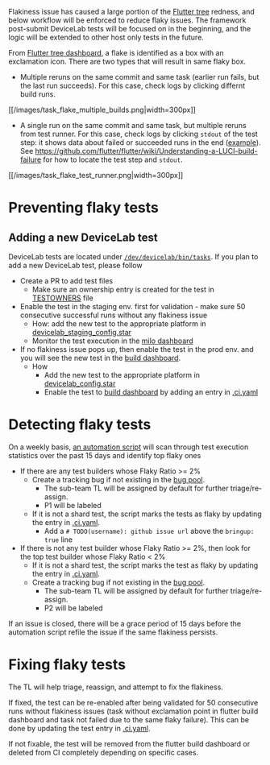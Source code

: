 Flakiness issue has caused a large portion of the [Flutter tree](https://flutter-dashboard.appspot.com/#/build) redness, and below workflow will be enforced to reduce flaky issues. The framework post-submit DeviceLab tests will be focused on in the beginning, and the logic will be extended to other host only tests in the future.

From [Flutter tree dashboard](https://flutter-dashboard.appspot.com/#/build), a flake is identified as a box with an exclamation icon. There are two types that will result in same flaky box.
* Multiple reruns on the same commit and same task (earlier run fails, but the last run succeeds). For this case, check logs by clicking differnt build runs.

[[/images/task_flake_multiple_builds.png|width=300px]]

* A single run on the same commit and same task, but multiple reruns from test runner. For this case, check logs by clicking `stdout` of the test step: it shows data about failed or succeeded runs in the end ([example](https://logs.chromium.org/logs/flutter/buildbucket/cr-buildbucket.appspot.com/8841146512187805536/+/u/run_build_aar_module_test/stdout)). See https://github.com/flutter/flutter/wiki/Understanding-a-LUCI-build-failure for how to locate the test step and `stdout`.

[[/images/task_flake_test_runner.png|width=300px]]

# Preventing flaky tests
## Adding a new DeviceLab test
DeviceLab tests are located under [`/dev/devicelab/bin/tasks`](https://github.com/flutter/flutter/tree/master/dev/devicelab/bin/tasks). If you plan to add a new DeviceLab test, please follow
* Create a PR to add test files
  * Make sure an ownership entry is created for the test in [TESTOWNERS](https://github.com/flutter/flutter/blob/master/TESTOWNERS) file
* Enable the test in the staging env. first for validation - make sure 50 consecutive successful runs without any flakiness issue
  * How: add the new test to the appropriate platform in [devicelab_staging_config.star](https://github.com/flutter/infra/blob/master/config/devicelab_staging_config.star)
  * Monitor the test execution in the [milo dashboard](https://ci.chromium.org/p/flutter/g/devicelab_staging/console)
* If no flakiness issue pops up, then enable the test in the prod env. and you will see the new test in the [build dashboard](https://flutter-dashboard.appspot.com/#/build).
  * How
    * Add the new test to the appropriate platform in [devicelab_config.star](https://github.com/flutter/infra/blob/master/config/devicelab_config.star)
    * Enable the test to [build dashboard](https://flutter-dashboard.appspot.com/#/build) by adding an entry in [.ci.yaml](https://github.com/flutter/flutter/blob/master/.ci.yaml)


# Detecting flaky tests
On a weekly basis, [an automation script](https://github.com/flutter/cocoon/blob/master/app_dart/lib/src/request_handlers/check_flaky_tests_and_update_github.dart) will scan through test execution statistics over the past 15 days and identify top flaky ones
* If there are any test builders whose Flaky Ratio >= 2%
  * Create a tracking bug if not existing in the [bug pool](https://github.com/flutter/flutter/issues?q=is%3Aopen+is%3Aissue+project%3Aflutter%2Fflutter%2F189+label%3A%22team%3A+flakes%22).
    * The sub-team TL will be assigned by default for further triage/re-assign.
    * P1 will be labeled
  * If it is not a shard test, the script marks the tests as flaky by updating the entry in [.ci.yaml](https://github.com/flutter/flutter/blob/master/.ci.yaml).
    * Add a `# TODO(username): github issue url` above the `bringup: true` line
* If there is not any test builder whose Flaky Ratio >= 2%, then look for the top test builder whose Flaky Ratio < 2%
  * If it is not a shard test, the script marks the test as flaky by updating the entry in [.ci.yaml](https://github.com/flutter/flutter/blob/master/.ci.yaml).
  * Create a tracking bug if not existing in the [bug pool](https://github.com/flutter/flutter/issues?q=is%3Aopen+is%3Aissue+project%3Aflutter%2Fflutter%2F189+label%3A%22team%3A+flakes%22).
    * The sub-team TL will be assigned by default for further triage/re-assign.
    * P2 will be labeled

If an issue is closed, there will be a grace period of 15 days before the automation script refile the issue if the same flakiness persists.
# Fixing flaky tests
The TL will help triage, reassign, and attempt to fix the flakiness.

If fixed, the test can be re-enabled after being validated for 50 consecutive runs without flakiness issues (task without exclamation point in flutter build dashboard and task not failed due to the same flaky failure). This can be done by updating the test entry in [.ci.yaml](https://github.com/flutter/flutter/blob/master/.ci.yaml).

If not fixable, the test will be removed from the flutter build dashboard or deleted from CI completely depending on specific cases.